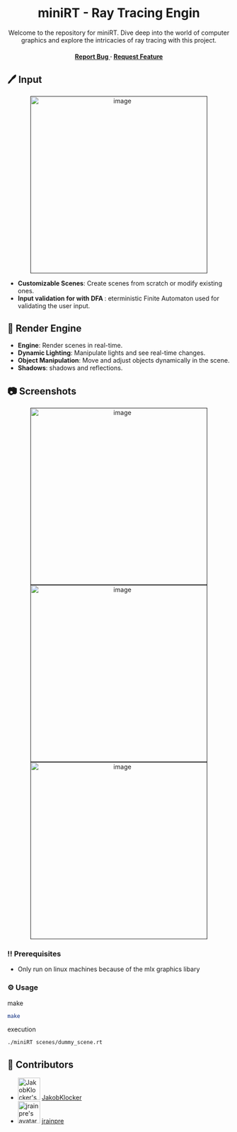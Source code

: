 <div align='center'>

<h1>miniRT - Ray Tracing Engin</h1>
<p>Welcome to the repository for miniRT. Dive deep into the world of computer graphics and explore the intricacies of ray tracing with this project.</p>

<h4> <span> </span> <a href="https://github.com/jrainpre/miniRT/issues"> Report Bug </a> <span> · </span> <a href="https://github.com/jrainpre/miniRT/issues"> Request Feature </a> </h4>


</div>


## 🖊️ Input
<div align="center"> <a href=""><img src="https://github.com/jrainpre/miniRT/blob/main/Screenshots/Input.png" alt='image' width='400'/></a> </div>

<ul>
    <li><strong>Customizable Scenes</strong>: Create scenes from scratch or modify existing ones.</li>
    <li><strong>Input validation for with DFA </strong>: eterministic Finite Automaton used for validating the user input.</li>
  </ul>

## 🎥 Render Engine

  <ul>
    <li><strong>Engine</strong>: Render scenes in real-time.</li>
    <li><strong>Dynamic Lighting</strong>: Manipulate lights and see real-time changes.</li>
    <li><strong>Object Manipulation</strong>: Move and adjust objects dynamically in the scene.</li>
    <li><strong>Shadows</strong>: shadows and reflections.</li>

  </ul>
  
## 📷 Screenshots

<div align="center"> <a href=""><img src="https://github.com/jrainpre/miniRT/blob/main/Screenshots/mulipleSpheres.png" alt='image' width='400'/></a> </div>
<div align="center"> <a href=""><img src="https://github.com/jrainpre/miniRT/blob/main/Screenshots/Cylinder.png" alt='image' width='400'/></a> </div>
<div align="center"> <a href=""><img src="https://github.com/jrainpre/miniRT/blob/main/Screenshots/reflection.png" alt='image' width='400'/></a> </div>



### :bangbang: Prerequisites
- Only run on linux machines because of the mlx graphics libary


### :gear: Usage

make
```bash
make
```

execution
```bash
./miniRT scenes/dummy_scene.rt
```


## :wave: Contributors

  <ul>
    <li>
      <img src="https://github.com/francisrafal.png?size=50" width="50" height="50" alt="JakobKlocker's avatar">
      <a href="https://github.com/francisrafal">JakobKlocker</a>
    </li>
    <li>
      <img src="https://github.com/jrainpre.png?size=50" width="50" height="50" alt="jrainpre's avatar">
      <a href="https://github.com/jrainpre">jrainpre</a>
    </li>
  </ul>
